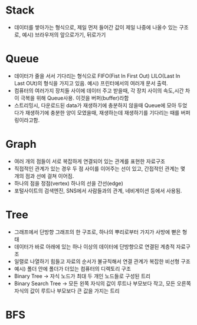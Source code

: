 # Stack

- 데이터를 쌓아가는 형식으로, 제일 먼저 들어간 값이 제일 나중에 나올수 있는 구조로, 예시) 브라우저의 앞으로가기, 뒤로가기

# Queue

- 데이터가 줄을 서서 기다리는 형식으로 FIFO(Fist In First Out) LILO(Last In Last OUt)의 형식을 가지고 있음. 예시) 프린터에서의 여러개 문서 출력.
- 컴퓨터의 여러가지 장치들 사이에 데이터 주고 받을때, 각 장치 사이의 속도,시간 차이 극복을 위해 Queue사용. 이것을 버퍼(buffer)라함
- 스트리밍시, 다운로드된 data가 재생하기에 충분하지 않을때 Queue에 모아 두었다가 재생하기에 충분한 양이 모였을때, 재생하는데 재생하기를 기다리는 때를 버퍼링이라고함.

# Graph

- 여러 개의 점들이 서로 복잡하게 연결되어 있는 관계를 표현한 자료구조
- 직접적인 관계가 있는 경우 두 점 사이를 이어주는 선이 있고, 간접적인 관계는 몇 개의 점과 선에 걸쳐 이어짐.
- 하나의 점을 정점(vertex) 하나의 선을 간선(edge)
- 포털사이트의 검색엔진, SNS에서 사람들과의 관계, 네비게이션 등에서 사용됨.

# Tree

- 그래프에서 단방향 그래프의 한 구조로, 하나의 뿌리로부터 가지가 사방에 뻗은 형태
- 데이터가 바로 아래에 있는 하나 이상의 데이터에 단방향으로 연결된 계층적 자료구조
- 일렬로 나열하기 힘들고 자료의 순서가 불규칙해서 연결 관계가 복잡한 비선형 구조
- 예시) 폴더 안에 폴더가 더있는 컴퓨터의 디렉토리 구조
- Binary Tree -> 자식 노드가 최대 두 개인 노드들로 구성된 트리
- Binary Search Tree -> 모든 왼쪽 자식의 값이 루트나 부모보다 작고, 모든 오른쪽 자식의 값이 루트나 부모보다 큰 값을 가지는 트리

# BFS
